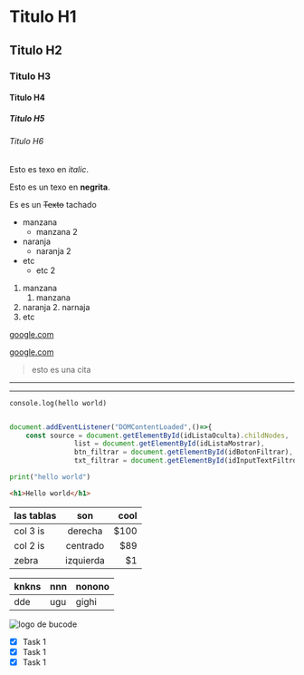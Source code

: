 # Titulo H1
## Titulo H2
### Titulo H3
#### Titulo H4
##### Titulo H5
###### Titulo H6

<!-- italic -->
Esto es texo en *italic*. 

<!-- strong -->
Esto es un texo en **negrita**.

<!-- strikethrough -->
Es es un ~~Texto~~ tachado 

<!-- UL -->
* manzana 
    * manzana 2
* naranja
    * naranja 2
* etc
    * etc 2

1. manzana
    1. manzana
2. naranja
    2. narnaja 
3. etc 



[google.com](https://wwww.google.com)

[google.com](https://wwww.google.com "Link personalizado")

> esto es una cita

---
___

<!-- para escribir codigo usar "tildes" -->

`console.log(hello world)`

```javascript

document.addEventListener("DOMContentLoaded",()=>{
	const source = document.getElementById(idListaOculta).childNodes,
				list = document.getElementById(idListaMostrar),
				btn_filtrar = document.getElementById(idBotonFiltrar),
				txt_filtrar = document.getElementById(idInputTextFiltro);


```

```python
print("hello world")
```



```html
<h1>Hello world</h1>
```

| las tablas  | son         | cool    | 
| ----------- |:-----------:|--------:|
| col 3 is    | derecha     | $100    |
| col 2 is    | centrado    |  $89    |
| zebra       | izquierda   | $1      |



|knkns|nnn|nonono|
|---------|-------|----|
|dde|ugu|gighi|



![logo de bucode](https://upload.wikimedia.org/wikipedia/commons/4/48/Markdown-mark.svg
"logo de markdown")

<!-- Github MARKDOWN -->
* [X] Task 1 
* [X] Task 1 
* [X] Task 1 
